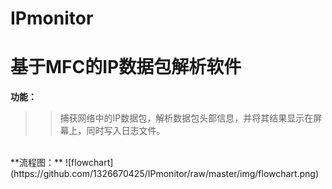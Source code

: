 # IPmonitor
基于MFC的IP数据包解析软件
==
**功能：**
>>捕获网络中的IP数据包，解析数据包头部信息，并将其结果显示在屏幕上，同时写入日志文件。
<br>
**流程图：**
 ![flowchart](https://github.com/1326670425/IPmonitor/raw/master/img/flowchart.png)
